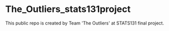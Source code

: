 # The_Outliers_stats131project
This public repo is created by Team 'The Outliers' at STATS131 final project.
